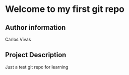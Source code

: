 # Welcome to my first git repo

## Author information
Carlos Vivas

## Project Description
Just a test git repo for learning
